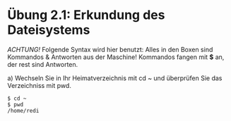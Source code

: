 # Übung 2.1: Erkundung des Dateisystems

*ACHTUNG!* Folgende Syntax wird hier benutzt: Alles in den Boxen sind Kommandos & Antworten aus der Maschine! Kommandos fangen mit **$** an, der rest sind Antworten.

a) Wechseln Sie in Ihr Heimatverzeichnis mit cd ~ und überprüfen Sie das Verzeichniss mit pwd.

```
$ cd ~
$ pwd
/home/redi
```